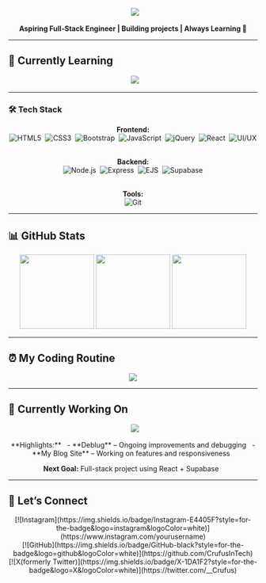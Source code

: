 <p align="center">
  <img src="https://readme-typing-svg.herokuapp.com?font=Fira+Code&size=28&pause=1000&color=FF5733&width=600&lines=Hello!;Call+me+Crufus;Chigozirim+Rufus">
</p>


<div align="center">
<strong>Aspiring Full-Stack Engineer | Building projects | Always Learning 🚀</strong>
</div>

---

## 🌱 Currently Learning
<div align="center">
  <img src="https://readme-typing-svg.herokuapp.com?font=Fira+Code&pause=1000&color=00F77B&width=500&lines=React;API;Frontend+Best+Practices">
</div>

---

### 🛠 Tech Stack
<div align="center">

**Frontend:**<br>
![HTML5](https://img.shields.io/badge/HTML5-E34F26?style=for-the-badge&logo=html5&logoColor=white) 
![CSS3](https://img.shields.io/badge/CSS3-1572B6?style=for-the-badge&logo=css3&logoColor=white) 
![Bootstrap](https://img.shields.io/badge/Bootstrap-7952B3?style=for-the-badge&logo=bootstrap&logoColor=white) 
![JavaScript](https://img.shields.io/badge/JavaScript-F7DF1E?style=for-the-badge&logo=javascript&logoColor=black) 
![jQuery](https://img.shields.io/badge/jQuery-0769AD?style=for-the-badge&logo=jquery&logoColor=white) 
![React](https://img.shields.io/badge/React-61DAFB?style=for-the-badge&logo=react&logoColor=black) 
![UI/UX](https://img.shields.io/badge/UI%2FUX-FF69B4?style=for-the-badge&logo=figma&logoColor=white)<br><br>

**Backend:**<br>
![Node.js](https://img.shields.io/badge/Node.js-339933?style=for-the-badge&logo=node.js&logoColor=white) 
![Express](https://img.shields.io/badge/Express-000000?style=for-the-badge&logo=express&logoColor=white) 
![EJS](https://img.shields.io/badge/EJS-000000?style=for-the-badge&logo=ejs&logoColor=white) 
![Supabase](https://img.shields.io/badge/Supabase-3ECF8E?style=for-the-badge&logo=supabase&logoColor=white)<br><br>

**Tools:**<br>
![Git](https://img.shields.io/badge/Git-F05032?style=for-the-badge&logo=git&logoColor=white)

</div>

---

## 📊 GitHub Stats
<div align="center">
<img height="150px" src="https://github-readme-stats.vercel.app/api?username=CrufusInTech&show_icons=true&theme=radical" />
<img height="150px" src="https://streak-stats.demolab.com?user=CrufusInTech&theme=radical&hide_border=true" />
<img height="150px" src="https://github-readme-stats.vercel.app/api/top-langs/?username=CrufusInTech&layout=compact&theme=radical" />
</div>

---

## ⏰ My Coding Routine
<div align="center">
<img src="https://readme-typing-svg.herokuapp.com?font=Fira+Code&size=24&duration=3000&pause=1000&color=FF5733&vCenter=true&width=500&lines=Discipline+is+hard;Consistent+discipline+is+harder;I+think+more+than+I+code">
</div>

---

## 🚧 Currently Working On

<p align="center">
  <img src="https://readme-typing-svg.herokuapp.com?font=Fira+Code&size=20&pause=1000&color=FFB400&width=500&lines=Deblug;My+Blog+Site">
</p>

<div align="center">
**Highlights:**  
- **Deblug** – Ongoing improvements and debugging  
- **My Blog Site** – Working on features and responsiveness  

**Next Goal:** Full-stack project using React + Supabase  
</div>

---

## 🌟 Let’s Connect
<div align="center">
[![Instagram](https://img.shields.io/badge/Instagram-E4405F?style=for-the-badge&logo=instagram&logoColor=white)](https://www.instagram.com/yourusername)
<br>
[![GitHub](https://img.shields.io/badge/GitHub-black?style=for-the-badge&logo=github&logoColor=white)](https://github.com/CrufusInTech)
<br>
[![X(formerly Twitter)](https://img.shields.io/badge/X-1DA1F2?style=for-the-badge&logo=X&logoColor=white)](https://twitter.com/__Crufus)
</div>
